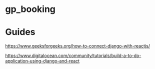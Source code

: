 # gp_booking

# Guides

https://www.geeksforgeeks.org/how-to-connect-django-with-reactjs/

https://www.digitalocean.com/community/tutorials/build-a-to-do-application-using-django-and-react
